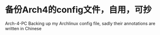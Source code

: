 # 备份Arch4的config文件，自用，可抄
Arch-4-PC
Backing up my Archlinux config file, sadly their annotations are written in Chinese
